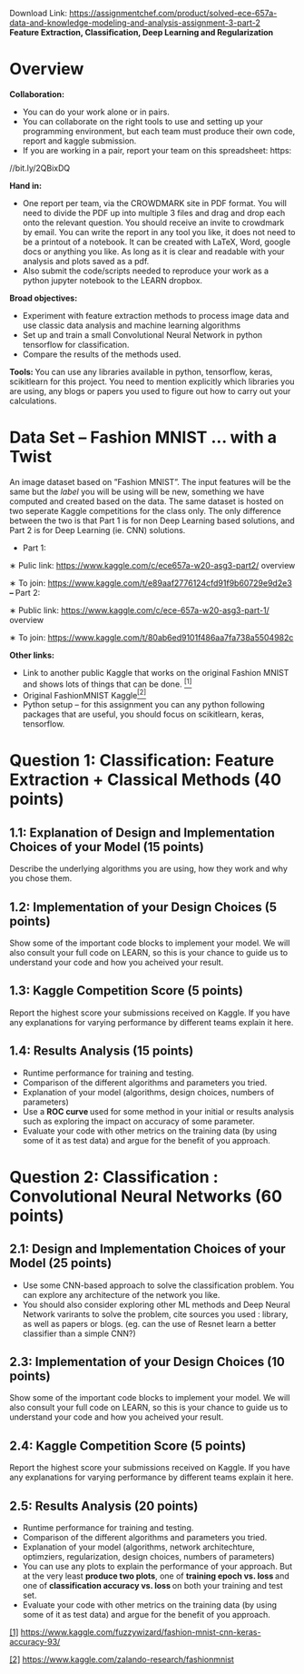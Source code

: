Download Link: https://assignmentchef.com/product/solved-ece-657a-data-and-knowledge-modeling-and-analysis-assignment-3-part-2
<br>
<strong>Feature Extraction, Classification, Deep Learning and Regularization</strong>

<h1>Overview</h1>

<strong>Collaboration:</strong>

<ul>

 <li>You can do your work alone or in pairs.</li>

 <li>You can collaborate on the right tools to use and setting up your programming environment, but each team must produce their own code, report and kaggle submission.</li>

 <li>If you are working in a pair, report your team on this spreadsheet: https:</li>

</ul>

//bit.ly/2QBixDQ

<strong>Hand in:</strong>

<ul>

 <li>One report per team, via the CROWDMARK site in PDF format. You will need to divide the PDF up into multiple 3 files and drag and drop each onto the relevant question. You should receive an invite to crowdmark by email. You can write the report in any tool you like, it does not need to be a printout of a notebook. It can be created with LaTeX, Word, google docs or anything you like. As long as it is clear and readable with your analysis and plots saved as a pdf.</li>

 <li>Also submit the code/scripts needed to reproduce your work as a python jupyter notebook to the LEARN dropbox.</li>

</ul>

<strong>Broad objectives:</strong>

<ul>

 <li>Experiment with feature extraction methods to process image data and use classic data analysis and machine learning algorithms</li>

 <li>Set up and train a small Convolutional Neural Network in python tensorflow for classification.</li>

 <li>Compare the results of the methods used.</li>

</ul>

<strong>Tools: </strong>You can use any libraries available in python, tensorflow, keras, scikitlearn for this project. You need to mention explicitly which libraries you are using, any blogs or papers you used to figure out how to carry out your calculations.

<h1>Data Set – Fashion MNIST … with a Twist</h1>

An image dataset based on ”Fashion MNIST”. The input features will be the same but the *label* you will be using will be new, something we have computed and created based on the data. The same dataset is hosted on two seperate Kaggle competitions for the class only. The only difference between the two is that Part 1 is for non Deep Learning based solutions, and Part 2 is for Deep Learning (ie. CNN) solutions.

<ul>

 <li>Part 1:</li>

</ul>

∗ Pulic link: https://www.kaggle.com/c/ece657a-w20-asg3-part2/ overview

∗ To join: https://www.kaggle.com/t/e89aaf2776124cfd91f9b60729e9d2e3 <strong>– </strong>Part 2:

∗ Public link: https://www.kaggle.com/c/ece-657a-w20-asg3-part-1/ overview

∗ To join: https://www.kaggle.com/t/80ab6ed9101f486aa7fa738a5504982c

<strong>Other links:</strong>

<ul>

 <li>Link to another public Kaggle that works on the original Fashion MNIST and shows lots of things that can be done. <a href="#_ftn1" name="_ftnref1"><sup>[1]</sup></a></li>

 <li>Original FashionMNIST Kaggle<a href="#_ftn2" name="_ftnref2"><sup>[2]</sup></a></li>

 <li>Python setup – for this assignment you can any python following packages that are useful, you should focus on scikitlearn, keras, tensorflow.</li>

</ul>

<h1>Question 1: Classification: Feature Extraction + Classical Methods (40 points)</h1>

<h2>1.1: Explanation of Design and Implementation Choices of your Model (15 points)</h2>

Describe the underlying algorithms you are using, how they work and why you chose them.

<h2>1.2: Implementation of your Design Choices (5 points)</h2>

Show some of the important code blocks to implement your model. We will also consult your full code on LEARN, so this is your chance to guide us to understand your code and how you acheived your result.

<h2>1.3: Kaggle Competition Score (5 points)</h2>

Report the highest score your submissions received on Kaggle. If you have any explanations for varying performance by different teams explain it here.

<h2>1.4: Results Analysis (15 points)</h2>

<ul>

 <li>Runtime performance for training and testing.</li>

 <li>Comparison of the different algorithms and parameters you tried.</li>

 <li>Explanation of your model (algorithms, design choices, numbers of parameters)</li>

 <li>Use a <strong>ROC curve </strong>used for some method in your initial or results analysis such as exploring the impact on accuracy of some parameter.</li>

 <li>Evaluate your code with other metrics on the training data (by using some of it as test data) and argue for the benefit of you approach.</li>

</ul>

<h1>Question 2: Classification : Convolutional Neural Networks (60 points)</h1>

<h2>2.1: Design and Implementation Choices of your Model (25 points)</h2>

<ul>

 <li>Use some CNN-based approach to solve the classification problem. You can explore any architecture of the network you like.</li>

 <li>You should also consider exploring other ML methods and Deep Neural Network varirants to solve the problem, cite sources you used : library, as well as papers or blogs. (eg. can the use of Resnet learn a better classifier than a simple CNN?)</li>

</ul>

<h2>2.3: Implementation of your Design Choices (10 points)</h2>

Show some of the important code blocks to implement your model. We will also consult your full code on LEARN, so this is your chance to guide us to understand your code and how you acheived your result.

<h2>2.4: Kaggle Competition Score (5 points)</h2>

Report the highest score your submissions received on Kaggle. If you have any explanations for varying performance by different teams explain it here.

<h2>2.5: Results Analysis (20 points)</h2>

<ul>

 <li>Runtime performance for training and testing.</li>

 <li>Comparison of the different algorithms and parameters you tried.</li>

 <li>Explanation of your model (algorithms, network architechture, optimziers, regularization, design choices, numbers of parameters)</li>

 <li>You can use any plots to explain the performance of your approach. But at the very least <strong>produce two plots</strong>, one of <strong>training epoch vs. loss </strong>and one of <strong>classification accuracy vs. loss </strong>on both your training and test set.</li>

 <li>Evaluate your code with other metrics on the training data (by using some of it as test data) and argue for the benefit of you approach.</li>

</ul>

<a href="#_ftnref1" name="_ftn1">[1]</a> https://www.kaggle.com/fuzzywizard/fashion-mnist-cnn-keras-accuracy-93/

<a href="#_ftnref2" name="_ftn2">[2]</a> https://www.kaggle.com/zalando-research/fashionmnist